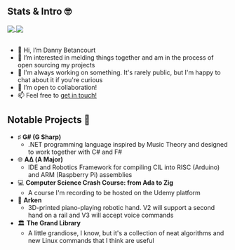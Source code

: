 ## Stats & Intro 🤓

<a href="">
  <img align="center" src="https://github-readme-stats.vercel.app/api?username=ArkenV&theme=github_dark&hide=contribs&show_icons=true" />
</a>
<a href="">
  <img align="center" src="https://github-readme-stats.vercel.app/api/top-langs/?username=ArkenV&theme=github_dark&layout=compact" />
</a>

<br />
<br />

- 👋 Hi, I’m Danny Betancourt
- 👀 I’m interested in melding things together and am in the process of open sourcing my projects
- 🌱 I'm always working on something. It's rarely public, but I'm happy to chat about it if you're curious
- 💞️ I’m open to collaboration!
- 📫 Feel free to [get in touch!](https://linqapp.com/dannybetancourt)

## Notable Projects 🚧
* ♯ **G# (G Sharp)**
  * .NET programming language inspired by Music Theory and designed to work together with C# and F#
* 🌐 **AΔ (A Major)**
  * IDE and Robotics Framework for compiling CIL into RISC (Arduino) and ARM (Raspberry Pi) assemblies
* 💻 **Computer Science Crash Course: from Ada to Zig**
  * A course I'm recording to be hosted on the Udemy platform
* 🤖 **Arken**
  * 3D-printed piano-playing robotic hand. V2 will support a second hand on a rail and V3 will accept voice commands
* 🏛️ **The Grand Library**
  * A little grandiose, I know, but it's a collection of neat algorithms and new Linux commands that I think are useful
